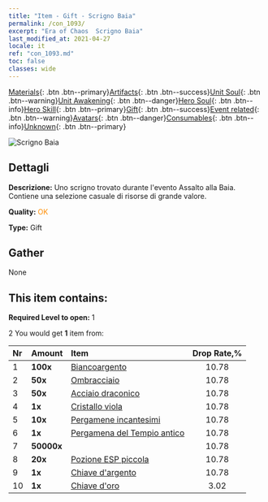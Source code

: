 ```yaml
---
title: "Item - Gift - Scrigno Baia"
permalink: /con_1093/
excerpt: "Era of Chaos  Scrigno Baia"
last_modified_at: 2021-04-27
locale: it
ref: "con_1093.md"
toc: false
classes: wide
---
```

 [Materials](/ItemsIT/){: .btn .btn--primary}[Artifacts](/ItemsIT/Artifacts/){: .btn .btn--success}[Unit Soul](/ItemsIT/UnitSoul/){: .btn .btn--warning}[Unit Awakening](/ItemsIT/UnitAwakening/){: .btn .btn--danger}[Hero Soul](/ItemsIT/HeroSoul/){: .btn .btn--info}[Hero Skill](/ItemsIT/HeroSkill/){: .btn .btn--primary}[Gift](/ItemsIT/Gift/){: .btn .btn--success}[Event related](/ItemsIT/Events/){: .btn .btn--warning}[Avatars](/ItemsIT/Avatars/){: .btn .btn--danger}[Consumables](/ItemsIT/Consumables/){: .btn .btn--info}[Unknown](/ItemsIT/Unknown/){: .btn .btn--primary}

 ![Scrigno Baia](/images/t/i_690021.png)

## Dettagli
 **Descrizione:** Uno scrigno trovato durante l'evento Assalto alla Baia. Contiene una selezione casuale di risorse di grande valore.

 **Quality:** <span style="color: #FF8C00">OK</span>

 **Type:** Gift

## Gather

  None

## This item contains:

 **Required Level to open:** 1

 2 You would get **1** item  from:

  | Nr | Amount |     Item    | Drop Rate,% |
  |:---|:-------|:------------|:---------:|
  | 1 |  **100x** | [Biancoargento](/ItemsIT/con_882/) | 10.78 | 
  | 2 |  **50x** | [Ombracciaio](/ItemsIT/con_881/) | 10.78 | 
  | 3 |  **50x** | [Acciaio draconico](/ItemsIT/con_880/) | 10.78 | 
  | 4 |  **1x** | [Cristallo viola](/ItemsIT/con_720/) | 10.78 | 
  | 5 |  **10x** | [Pergamene incantesimi](/ItemsIT/con_694/) | 10.78 | 
  | 6 |  **1x** | [Pergamena del Tempio antico](/ItemsIT/con_697/) | 10.78 | 
  | 7 |  **50000x** | <i class="fas fa-coins"/> | 10.78 | 
  | 8 |  **20x** | [Pozione ESP piccola](/ItemsIT/con_701/) | 10.78 | 
  | 9 |  **1x** | [Chiave d'argento](/ItemsIT/con_693/) | 10.78 | 
  | 10 |  **1x** | [Chiave d'oro](/ItemsIT/con_783/) | 3.02 | 
